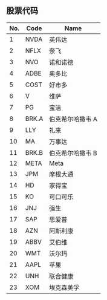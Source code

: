 
## 股票代码


| No. | Code   | Name         |
|-----|--------|--------------|
| 1   | NVDA   | 英伟达       |
| 2   | NFLX   | 奈飞         |
| 3   | NVO    | 诺和诺德     |
| 4   | ADBE   | 奥多比       |
| 5   | COST   | 好市多       |
| 6   | V      | 维萨         |
| 7   | PG     | 宝洁         |
| 8   | BRK.A  | 伯克希尔哈撒韦 A |
| 9   | LLY    | 礼来         |
| 10  | MA     | 万事达       |
| 11  | BRK.B  | 伯克希尔哈撒韦 B |
| 12  | META   | Meta         |
| 13  | JPM    | 摩根大通     |
| 14  | HD     | 家得宝       |
| 15  | KO     | 可口可乐     |
| 16  | JNJ    | 强生         |
| 17  | SAP    | 思爱普       |
| 18  | AZN    | 阿斯利康     |
| 19  | ABBV   | 艾伯维       |
| 20  | WMT    | 沃尔玛       |
| 21  | AAPL   | 苹果         |
| 22  | UNH    | 联合健康     |
| 23  | XOM    | 埃克森美孚   |
